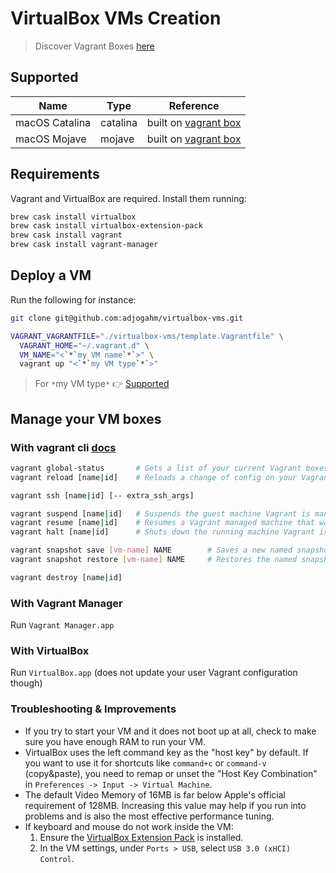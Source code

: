 # VirtualBox VMs Creation

> Discover Vagrant Boxes [here](https://app.vagrantup.com/boxes/search)

## Supported

| Name | Type | Reference |
|------|------|-----------|
| macOS Catalina | catalina | built on [vagrant box](https://app.vagrantup.com/ramsey/boxes/macos-catalina) |
| macOS Mojave | mojave | built on [vagrant box](https://app.vagrantup.com/ramsey/boxes/macos-mojave) |

## Requirements

Vagrant and VirtualBox are required. Install them running:
```bash
brew cask install virtualbox
brew cask install virtualbox-extension-pack
brew cask install vagrant
brew cask install vagrant-manager
```

## Deploy a VM

Run the following for instance:
```bash
git clone git@github.com:adjogahm/virtualbox-vms.git

VAGRANT_VAGRANTFILE="./virtualbox-vms/template.Vagrantfile" \
  VAGRANT_HOME="~/.vagrant.d" \
  VM_NAME="<`*`my VM name`*`>" \
  vagrant up "<`*`my VM type`*`>"
```
> For `*`my VM type`*` 👉 [Supported](#supported)


## Manage your VM boxes

### With vagrant cli [docs](https://www.vagrantup.com/docs/cli)
```bash
vagrant global-status       # Gets a list of your current Vagrant boxes
vagrant reload [name|id]    # Reloads a change of config on your Vagrantfile

vagrant ssh [name|id] [-- extra_ssh_args]

vagrant suspend [name|id]   # Suspends the guest machine Vagrant is managing, rather than fully shutting it down or destroying it
vagrant resume [name|id]    # Resumes a Vagrant managed machine that was previously suspended
vagrant halt [name|id]      # Shuts down the running machine Vagrant is managing

vagrant snapshot save [vm-name] NAME        # Saves a new named snapshot
vagrant snapshot restore [vm-name] NAME     # Restores the named snapshot

vagrant destroy [name|id]
```

### With Vagrant Manager
Run `Vagrant Manager.app`

### With VirtualBox
Run `VirtualBox.app` (does not update your user Vagrant configuration though)

### Troubleshooting & Improvements
- If you try to start your VM and it does not boot up at all, check to make sure you have enough RAM to run your VM.
- VirtualBox uses the left command key as the "host key" by default. If you want to use it for shortcuts like `command+c` or `command-v` (copy&paste), you need to remap or unset the "Host Key Combination" in `Preferences -> Input -> Virtual Machine`.
- The default Video Memory of 16MB is far below Apple's official requirement of 128MB. Increasing this value may help if you run into problems and is also the most effective performance tuning.
- If keyboard and mouse do not work inside the VM:
    1. Ensure the [VirtualBox Extension Pack](https://www.virtualbox.org/wiki/Downloads) is installed.
    2. In the VM settings, under `Ports > USB`, select `USB 3.0 (xHCI) Control`.
